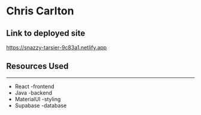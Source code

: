 # Chris Carlton
  
## Link to deployed site 

https://snazzy-tarsier-9c83a1.netlify.app 

## Resources Used 
 
*** 
* React -frontend
* Java -backend
* MaterialUI -styling
* Supabase -database

 
 

